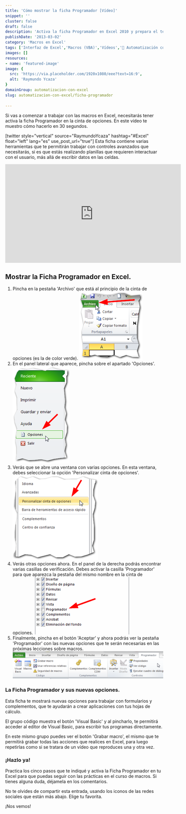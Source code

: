 ```yaml
---
title: 'Cómo mostrar la ficha Programador [Vídeo]'
snippet: ''
cluster: false
draft: false 
description: 'Activa la ficha Programador en Excel 2010 y prepara el terreno para trabajar con macros y formularios.'
publishDate: '2013-03-02'
category: 'Macros en Excel'
tags: ['Interfaz de Excel','Macros (VBA)','Vídeos','🤖 Automatización con Excel']
images: []
resources: 
- name: 'featured-image'
image: {
  src: 'https://via.placeholder.com/1920x1080/eee?text=16:9',
  alt: 'Raymundo Ycaza'
}
domainGroup: automatizacion-con-excel
slug: automatizacion-con-excel/ficha-programador

---
```


Si vas a comenzar a trabajar con las macros en Excel, necesitarás tener activa la ficha Programador en la cinta de opciones. En este vídeo te muestro cómo hacerlo en 30 segundos.

\[twitter style="vertical" source="RaymundoYcaza" hashtag="#Excel" float="left" lang="es" use\_post\_url="true"\] Esta ficha contiene varias herramientas que te permitirán trabajar con controles avanzados que necesitarás, si es que estás realizando planillas que requieren interactuar con el usuario, más allá de escribir datos en las celdas.

<iframe src="http://www.youtube.com/embed/VirANJa2ZeE" height="315" width="560" allowfullscreen frameborder="0"></iframe>

## Mostrar la Ficha Programador en Excel.

1. Pincha en la pestaña 'Archivo' que está al principio de la cinta de opciones (es la de color verde). [![Ficha Programador](images/ficha-programador-000328.png)](http://raymundoycaza.com/wp-content/uploads/ficha-programador-000328.png) 
2. En el panel lateral que aparece, pincha sobre el apartado 'Opciones'. [![Ficha Programador](images/ficha-programador-000329.png)](http://raymundoycaza.com/wp-content/uploads/ficha-programador-000329.png)
3. Verás que se abre una ventana con varias opciones. En esta ventana, debes seleccionar la opción 'Personalizar cinta de opciones'. [![Ficha Programador](images/ficha-programador-000330.png)](http://raymundoycaza.com/wp-content/uploads/ficha-programador-000330.png)
4. Verás otras opciones ahora. En el panel de la derecha podrás encontrar varias casillas de verificación. Debes activar la casilla 'Programador' para que aparezca la pestaña del mismo nombre en la cinta de opciones. [![Ficha Programador](images/ficha-programador-000331.png)](http://raymundoycaza.com/wp-content/uploads/ficha-programador-000331.png)
5. Finalmente, pincha en el botón 'Aceptar' y ahora podrás ver la pestaña 'Programador' con las nuevas opciones que te serán necesarias en las próximas lecciones sobre macros. [![Ficha Programador](images/ficha-programador-000332-600x109.png)](http://raymundoycaza.com/wp-content/uploads/ficha-programador-000332.png)

### La Ficha Programador y sus nuevas opciones.

Esta ficha te mostrará nuevas opciones para trabajar con formularios y complementos, que te ayudarán a crear aplicaciones con tus hojas de cálculo.

El grupo código muestra el botón 'Visual Basic' y al pincharlo, te permitirá acceder al editor de Visual Basic, para escribir tus programas directamente.

En este mismo grupo puedes ver el botón 'Grabar macro', el mismo que te permitirá grabar todas las acciones que realices en Excel, para luego repetirlas como si se tratara de un vídeo que reproduces una y otra vez.

### ¡Hazlo ya!

Practica los cinco pasos que te indiqué y activa la Ficha Programador en tu Excel para que puedas seguir con las prácticas en el curso de macros. Si tienes alguna duda, déjamela en los comentarios.

No te olvides de compartir esta entrada, usando los iconos de las redes sociales que están más abajo. Elige tu favorita.

¡Nos vemos!
